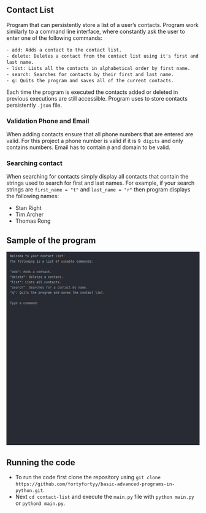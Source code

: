 ## Contact List
Program that can persistently store a list of a user’s contacts. 
Program work similarly to a command line interface, where constantly ask the user to enter one of the following commands:
````
- add: Adds a contact to the contact list.
- delete: Deletes a contact from the contact list using it's first and last name.
- list: Lists all the contacts in alphabetical order by first name.
- search: Searches for contacts by their first and last name.
- q: Quits the program and saves all of the current contacts.
````

Each time the program is executed the contacts added or deleted in previous executions are still accessible. 
Program uses to store contacts persistently `.json` file.

### Validation Phone and Email
When adding contacts ensure that all phone numbers that are entered are valid. For this project a phone number is valid 
if it is `9 digits` and only contains numbers. Email has to contain `@` and domain to be valid.

### Searching contact
When searching for contacts simply display all contacts that contain the strings used to search for first and last names.
For example, if your search strings are `first_name = "t"` and `last_name = "r"` then program displays the following names:
- Stan Right
- Tim Archer
- Thomas Rong

## Sample of the program
![](media/sample.gif)


## Running the code

- To run the code first clone the repository using `git clone https://github.com/fortyfortyy/basic-advanced-programs-in-python.git`.
- Next `cd contact-list` and execute the `main.py` file with `python main.py` or `python3 main.py`.
